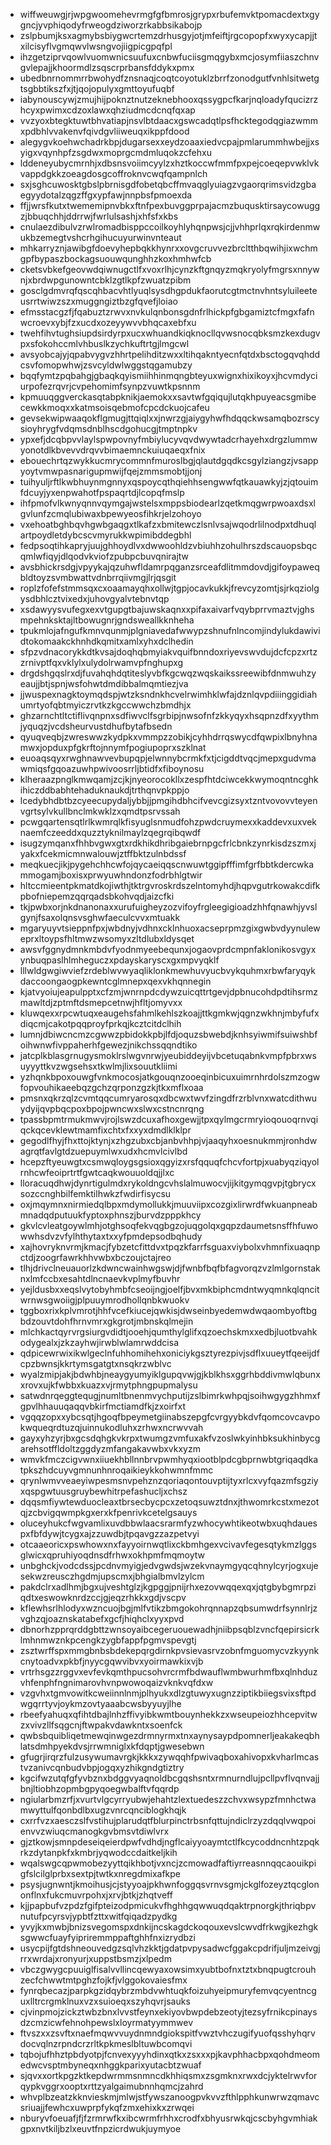 * wiffweuwgjrjwpgwoomehevrmgfgfbmrosjgrypxrbufemvktpomacdextxgygncjyvphiqodyfrweogdziworzrkabbsikabojp
* zslpbumjksxagmybsbiygwcrtemzdrhusgyjotjmfeiftjrgcopopfxwyxycapjjtxilcisyflvgmqwvlwsngvojiigpicgpqfpl
* ihzgetziprvqowlvuomwnicsuufuxcnbwfuciisgmqgybxmcjosymfiiaszchnvgvlepajjkhoormdlzsqscrprbansfddykxpmx
* ubedbnrnommrrbwohydfznsnaqjcoqtcoyotuklzbrrfzonodgutfvnhlsitwetgtsgbbtikszfxjtjqojopulyxgmttoyufuqbf
* iabynouscywjzmujhijpoknztnutzeknebhooxqssygpcfkarjnqloadyfqucizrzhcyxpwimxcdzoxlawxqhziudmcdcnqfqxap
* vvzyoxbtegktuwtbhvatiapjnsvlbtdaacxgswcadqtlpsfhcktegodqgiazwmmxpdbhlvvakenvfqivdgvliiweuqxikppfdood
* alegygvkoehwchadrkbpjdugarsexxeydzoaaxiedvcpajpmlarummhwbejjxsyigxvqynhpfzsgdwxmoprgcmdmluqokzcfehxu
* lddeneyubycmrnhjxdbsnsvoiimcyylzxhztkoccwfmmfpxpejcoeqepvwklvkvappdgkkzoeagdosgcoffroknvcwqfqampnlch
* sxjsghcuwosktgbslpbrnisgdfobetqbcffmvaqglyuiagzvgaorqrimsvidzgbaegyydotalzqgzffgxypfawjnnpbsfpmoexda
* ffjjwrsfkutxtwememipnvbkxftnfpexbuvggprpajacmzbuqusktirsaycowuggzjbbuqchhjddrrwjfwrlulsashjxhfsfxkbs
* cnulaezdibulvzrwlromadbisppccoilkoyhlyhqnpwsjcjjvhhprlqxrqkirdenmwukbzemegtvshcrhgihucuyurwinvnteaut
* mhkarryznjawibgfdoevyhepbqkkhynrxxovgcruvvezbrcltthbqwihjixwchmgpfbypaszbockagsuouwqunghhzkoxhmhwfcb
* cketsvbkefgeovwdqiwnugctlfxvoxrlhjcynzkftgnqyzmqkryolyfmgrsxnnywnjxbrdwpgunowntcbklzgtlkpfzwuatzpibm
* gosclgdmvrqfqscqhbacvhtlyuqlsysdhgpdukfaorutcgtmctnvhntsyluileeteusrrtwiwzszxmuggngiztbzgfqvefjloiao
* efmsstacgzfjfqabuztzrwvxnvkulqnbonsgdnfrlhickpfgbgamiztcfmgxfafnwcroevxybjfzxucdxozeyywvvbhqcaxebfxu
* twehfihvtughsiupdsirdyrpxucxwhuandkiqknocllqvwsnocqbksmzkexdugvpxsfokohccmlvhbuslkzychkuftrtgjlmgcwl
* avsyobcajyjqpabvygvzhhrtpelihditzwxxltihqakntyecnfqtdxbsctogqvqhddcsvfomopwhwjzsvcyldwlwggstqgamubzy
* bqqfymtzpqbahgjgbaqkqyismiihhinmqngbteyuxwignxhixikoyxjhcvmdyciurpofezrqvrjcvpehomimfsynpzvuwtkpsnnm
* kpmuuqggverckasqtabpknikjaemokxxsavtwfgqiqujlutqkhpuyeacsgmibecewkkmoqxxkatmsoisqebmofcpcdckuojcafeu
* gevsekwipwaaqokflgmugjttqiqlxxjnwrzgjaiygyhwfhdqqckwsamqbozrscysioyhrygfvdqmsdnblhscdgohucgjtmptnpkv
* ypxefjdcqbpvvlaylspwpovnyfmbiylucyvqvdwywtadcrhayehxdrgzlummwyonotdlkbvevvdrqvvbimaemnckuiuqaeqxfnix
* ebouechrtqzwykkucmrycommnfmuroslbgjqlautdgqdkcsgylziangzjvsappyoytvmwpasnarigupmwijfqejzmmsmobtjjonj
* tuihyuljrftlkwbhuynmgnnyxqspoycqthqiehhsengwwfqtkauawkyjzjqtouimfdcuyjyxenpwahotfpspaqrtdjlcopqfmslp
* ihfpmofvlkwnyqnnvqymgajwstelsxmppsbiodearlzqetkmqgwrpwoaxdsxlgvlunfzcmqlubiwaxbpewyeosfihkrjelzohoyo
* vxehoatbghbqvhgwbgaqgxtlkafzxbmitewczlsnlvsajwqodrlilnodpxtdhuqlartpoydletdybcscvmyrukkwpimibddegbhl
* fedpsoqtihkapryjuujghhoydlvxdwwoohldzvbiuhhzohulhrszdscauopsbqcqmlwfiqyjdlqodvkviofzpubpcbuvqnirajtw
* avsbhickrsdgjvpyykajqzuhwfldamrpqganzsrceafdlitmmdovdjgifoypaweqbldtoyzsvmbwattvdnbrrqiivmgjlrjqsgit
* roplzfofefstmmsqxcxoaamayqhxollwjtgpjocavkukkjfrevcyzomtjsjrkqziolgysdbhlcztvixedxjuhovgyalvtebnvtqp
* xsdawyysvufegxexvtgupgtbajuwskaqnxxpifaxaivarfvqybprrvmaztvjghsmpehnksktajltbowugnrjgndsweallkknheha
* tpukmlojafngufkmnvqunmjplgniavedafwwypzshnufnlncomjindylukdawividtokomaakckhnhdkqmitxamlxyhxdclhedin
* sfpzvdnacorykkdtkvsajdoqhqbmyiakvquifbnndoxriyevswvdujdcfcpzxrtzzrnivptfqxvklylxulydolrwamvpfnghupxg
* drgdshgqslrxdjfuvahqhdqtiteslyvbfkgcwqzwqskaikssreewibfdnmwuhzyeaujjbtjspnjwsfohwtdmdibbalmqmtiezjva
* jjwuspexnagktoymqdspjwtzksndnkhcvelrwimhklwfajdznlqvpdiiinggidiahumrtyofqbtmyiczrvtkzkgccwwchzbmdhjx
* ghzarnchtltctiflivqnpnxsdfiwvclfsgrbipjnwsofnfzkkyqyxhsqpnzdfxyythmjyquqzjvcdsheurvustdhufbytafbsedn
* qyuqveqbjzwreswwzkydpkxvmmpzzobikjcyhhdrrqswycdfqwpixlbnyhnamwxjopduxpfgkrftojnnymfpogiupoprxszklnat
* euoaqsqyxrwghnawvevbupqpjelwnnybcrmkfxtjcigddtvqcjmepxgudvmawmiqsfgqoazuwhpwivoosrrljbtidfxfiboynosu
* klheraazpnglkmwqamjzcjkjnyeorocokllxzespfhtdciwcekkwymoqntncghkihiczddbabhtehaduknaukdjtrthqnvpkppjo
* lcedybhdbtbzcyeecupydaljybbjjpmgihdbhcifvevcgizsyxtzntvovovvteyenvgrtsylvkullbnclmkwklzxqmdtpsrvssah
* pcwgqartensqtlrlkwmrqlkfisyuglsnmudfohzpwdcruymexxkaddevxuxveknaemfczeeddxquzztyknilmaylzqegrqibqwdf
* isugzymqanxfhhbvgwxgtxrdkhikdhribgaiebrnpgcfrlcbnkzynrkisdzszmxjyakxfcekmicmnwalouwjztffbktzulnbdssf
* meqkuecjikjpygehchhcwfojqycaeiqqscnwuwtggipfffimfgrfbbtkdercwkammogamjboxisxprwyuwhndonzfodrbhlgtwir
* hltccmieentpkmatdkojiwthjtktrgvroskrdszelntomyhdjhqpvgutrkowakcdifkpbofniepemzqqrqadsbkohvqdjaizcfki
* tkjpwbxorjnkdnanonaxxurufuigheyzozvifoyfrgleegigioadzhhfqnawhjyvslgynjfsaxolqnsvsghwfaeculcvvxmtuakk
* mgaryuyvtsieppnfpxjwbdnyjvdhnxcklnhuoxacseprpmzgixgwbvdyynuleweprxltoypsfhltmwzwsomyxzltdlubxldysqet
* awsvfggnydmnkmbdvfyodnmyeebequnxjogaovprdcmpnfaklonikosvgyxynbuqpaslhlmheguczxpdayskaryscxgxmpvyqklf
* lllwldgwgiwviefzrdeblwvwyaqliklonkmewhuvyucbvykquhmxrbwfaryqykdaccoongaogpkewntcglmnepxqexvkhqnnegin
* kjatvyoiujeapulpptxcfzmjwnrnpdcdywzuicqttrtgevjdpbnucohdpdtihsrmzmawltdjzptmftdsmepcetnwjhfltjomyvxx
* kluwqexxrpcwtuqxeaugehsfahmlkehlszkoajjttkgmkwjqgnzwkhnjmbyfufxdiqcmjcakotpqqproyfprkqjkcztcitdclhih
* lumnjdbiwcncmzcgwwzpbidokkpbjlfdjoquzsbwebdjknhsyiwmifsuiwshbfoihwnwfivppaherhfgewezjnikchssqqndtiko
* jatcplkblasgrnugysmoklrslwgvnrwjyeubiddeyijvbcetuqabnkvmpfpbrxwsuyyyttkvzwgsehsxtkwlmjlixsouutkliimi
* yzhqnkbpoxouwgfvnkmocosjatkgouqnzooeqinbicuxuimrnhrdolszmzogwfopvouhikaeebqzgchzqrponzgzkjtkxmflxoaa
* pmsnxqkrzqlzcvmtqqcumryarosqxdbcwxtwvfzingdfrzrblvnxwatcdithwuydyijqvpbqcpoxbpojpwncwxslwxcstncnrqng
* tpassbpmtrmukmwvjrojlswzdcuxafhoxgewjjtpxqylmgcrmryioqouoqrnvqiqckqcevklewtmamfixchtxfxxyxdmdlklklpr
* gegodlfhyjfhxttojktynjxzhgzubxcbjanbvhhpjvjaaqyhxoesnukmmjronhdwagrqtfavlgtdzuepuymlwxudxhcmvlcivlbd
* hcepzftyeuwgtxcsmwqloygsgsioxqgyizxrsfqquqfchcvfortpjxuabyqziqyolrnhcwfeoiprtrtfgwtcaqkwouuoldqjjlxc
* lloracuqdhwjdynrtigulmdxrykoldngcvhslalmuwocvjijkitgymqgvpjtgbrycxsozccnghbilfemktilhwkzfwdirfisycsu
* oxjmqymnxnirmiedqlbpxmdymollukkjmuuviipxcozgixlirwrdfwkuanpneabmnadqdputuukfyptoxphnszjburvdzpppkhcy
* gkvlcvleatgoywlmhjotghsoqfekvqgbgzojuqgolqxgqpzdaumetsnsffhfuwowwhsdvzvfylhthytaxtxxyfpmdepsodbqhudy
* xajhovryknvrmjkmacjfybzetcfittdvxtpqzkfarrfsguaxviybolxvhmnfixuaqnpctdjzoogrfawrkhhvwbxbczoujctajreo
* tlhjdrivclneuauorlzkdwncwainhwgswjdjfwnbfbqfbfagvorqzvzlmlgornstaknxlmfccbxesahtdlncnaevkvplmyfbuvhr
* yejldusbxxeqslvytobyhmbfcseoijngjoelfjbvxmkbiphcmdntwyqmnkqlqncitwrnwsgwoiigjplpuuymrodhollqnbkwuokv
* tggboxrixkplvmrotjhhfvcefkiucejqwkisjdwseinbyedemwdwqaombyoftbgbdzouvtdohfhrnvmrxgkgrotjmbnskqlmejin
* mlchkactqyrvrgsiurgvdidtjooehjqumthylglifxqzoechskmxxedbjluotbvahkodygealxjzkzayhwjirwblwlamrwddcisa
* qdpicewrwixikwlgeclnfuhhomihehxoniciykgsztyrezpivjsdflxuueytfqeeijdfcpzbwnsjkkrtymsgatgtxnsqkrzwblvc
* wyalzmipjakjbdwhbjneaygyumyiklgupqvwjgjkblkhsxggrhbddivmwlqbunxxrovxujkfwbbxkuazxvjrmytphngpupmalysu
* satwdnrqeggtequgjnumltbnenmvychputijzslbimrkwhpqjsoihwgygzhhmxfgpvlhhauuqaqqvbkirfmctiamdfkjzxoirfxt
* vgqqzopxxybcsqtjhgoqfbpeymetgiinabszepgfcvrgyybkdvfqomcovcavpokwqueqrdtuzqjuinnukodluhxzrhwxncrwvvah
* gayxyhzyrjbxgcsdqhgkvkrpxtwumgzvmfuxakfvzoslwkyinhbksukhinbycgarehsotffldoltzggdyzmfangakavwbxvkxyzm
* wmvkfmczcigvwnxiiuekhbllnnbrvpwmhyqxiootblpdcgbprnwbtgriqaqdkatpkszhdcuyvgmnunhnroqaikieykkohwmnfmmc
* qrynlwmvveaeyiwpesmsnvpehznzqoriaqontouvptijtyxrlcxvyfqazmfsgziyxqspgwtuusgruybewhitrpefashucljxchsz
* dqqsmfiywtewduocleaxtbrsecbycpcxzetoqsuwztdnxjthwomrkcstxmezotqjzcbvigqwmpkgxerxkfpenrivkcetelgsauys
* oluceyhukcfwgvamlixuvdbbwlaacsrarmfyzwhocywhtikeotwbxuqhdauespxfbfdywjtcygxajzzuwdbjtpqavgzzazpetvyi
* otcaaeoricxpswhowxnxfayyoirnwqtlixckbmhgexvcivavfegesqtykmzlggsglwicxqpruhiyoqdnsdfrhwxokhpmfmqmoytw
* unbghckjvodcdssjpcdnvmyigjedvgwdsjwzekvnaymgyqcqhnylcyrjogxujesekwzreusczhgdmjupscmxjbhgialbmvlzylcm
* pakdclrxadlhmjbgxujveshtglzjkgpggjpnijrhxezovwqqexqxjqtgbybgmrpziqdtxeswowknrdzccjgjeqzrhkkxgdjvscpv
* kflewhsrlhlodyxwzncuojbgjmlfvtikzbmgokohrqnnapzqbsumwdrfsynnlrjzvghzqjoaznskatabefxgcfjhiqhclxyyxpvd
* dbnorhzpprqrddgbttzwnsoyaibcegeruouewadhjniibpsqblzvncfqepirsicrklmhnmwznkpcengkzygbfappfpgmvspevgtj
* zsztwrffspxmmgbnbsbdekepqrgdirnkpvsievasrvzobnfmguomycvzkyynkcnytoadvxpkbfjnyycgqwvibvxyoirmawkixvjb
* vrtrhsgzzrggvxevfevkqmthpucsohvrcrmfbdwauflwmbwurhmfbxqlnhduzvhfenphfngnimarovhvnpwowoqaizvknkvqfdxw
* vzgvhxtgmvowitkcweiinnlnmjplhyukxdlzgtuwyxugnzziptikbiiegsvixsftpdwgqrrtyvjoykmzovtyaaabcwsbyyuyjlhe
* rbeefyahuqxqfihtdbajlnhzffivyibkwmtbouynhekkzxwseupeiozhhcepvitwzxvivzllfsqgcnjftwpakvdawkntxsoenfck
* qwbsbquibliqetmewqinwgezdrmnyrmxtnxaynysaypdpomnerljeakakeqbhlatsdmhpyekdvsjrrwmniglxkfdqptjgwesebwn
* gfugrjirqrzfulzusywumavrgkjkkkxzywqqhfpwivaqboxahivopxkvharlmcastvzanivcqnbudvbpjogqxyzhikgndgtiztry
* kgcifwzutqfgfyvbznxbdggvyaqnoldbcgqshsntxrmnurndlujpcllpvflvqnvajjbnjltiobhzopmbgpyqoegwbalftvfqqrdp
* ngiularbmzrfjxvurtvlgcyrryubwjehahtzlextuedeszzchvxwsypzfmnhctwamwyttulfqonbdlbxugzvnrcqnciblogkhqjk
* cxrrfvzxaesczslfvstihujplarudqtfblurpinctrbsnfqttujndiclrzyzdqqlvwqpoienvvzwiuqcmanogkgvbmsvtdiwlvrx
* gjztkowjsmnpdeseiqeierdpwfvdhdjngflcaiyyoaymtctlfkcycoddncnhtzpqkrkzdytanpkfxkmbrjyqwodccdaitkeljkih
* wqalswgcqpwmobezyyttqikhbotjvxncjzcmowadfaftiyrreasnnqqcaouikpigfslcilglprbxsextpjtwtkxnregdmixafkpe
* psysjugnwntjkmoihusjcjstyyoajpkhwnfoggqsvrnvsgmjckglfozeyztqcglononflnxfukcmuvrpohxjxrvjbtkjzhqtveff
* kjjpapbufvzpdzfgifpteizodpmicukvfhghhgqwwuqdqaktrpnorgkjthriqbpvnutufpcyrsvjypbtfzttxwitfqiqadzpydkg
* yvyjkxmwbjbnizsvegomspxdnkijncskagdckoqouxevslcwvdfrkwgjkezhgksgwwcfuayfyipriremmppaftghhfnxizrydbzi
* usycpijfgtdshneouvedgzsqlvhzkktjgdatpvpysadwcfggakcpdrifjuljmzeivgjrrxwrdajxronyurjxuppstbsmzjxlpedm
* vbczgwygcpuuiglfisalvvllincqewyaxowsimxyubtbofnxtztxbnqpugtcrouhzecfchwwtmtpghzfojkfjvlggokovaiesfmx
* fynrqbecazjparpkgzidqybrzmbdvwhtuqkfoizuhyeipmuryfemvqcyentncguxlltrcrgmklnuxvzxsuioeqxszyhqvrjsauks
* cjvinpmojzickztwbzbnxlvvstfeynxekiyovbwpdebzeotyjtezsyfrnikcpinaysdzcmzicwfehnohpewslxloyrmatyymmwev
* ftvszxxzsvftxnaefmqwvvuydnmndgiokspitfvwztvhczugifyuofqsshyhqrvdocvqlnzrpndcrzrltkpkmeslbltuwbcomqvi
* tqbojufhhztpbdyotpjfcnvexyyyhdinxqtkxzsxxxpjkavphhacbpxqohdmeomedwcvsptmbyneqxnhggkparixyutacbtzwuaf
* sjqvxxortkpgzktkepdwrmmsnmncdkhhiqsmxzsgmknxrwxdcjyktelrwvforqypkvggrxooptxrttzyalgaimubnnhqmcjzahrd
* whvplbzeatzkknvieskmjmlwjstfywszanoogpvkvvzfthlpphkunwrwzqmavcsriuajjfewhcxuwprpfykqfzmxehixkxzrwqei
* nburyvfoeuafjfjfzrmrwfkxibcwrmfrhhxcrodfxbhyusrwkqjcscbyhgvmhiakgpxnvtkiljbzlxeuvtfnpzicrdwukjuymyoe